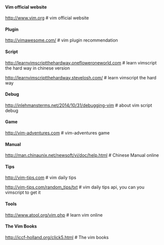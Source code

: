 #### Vim official website

http://www.vim.org    # vim official website

#### Plugin

http://vimawesome.com/  # vim plugin recommendation

#### Script

http://learnvimscriptthehardway.onefloweroneworld.com  # learn vimscript the hard way in chinese version

http://learnvimscriptthehardway.stevelosh.com/         # learn vimscript the hard way

#### Debug

http://inlehmansterms.net/2014/10/31/debugging-vim  # about vim script debug

#### Game

http://vim-adventures.com     # vim-adventures game

#### Manual

http://man.chinaunix.net/newsoft/vi/doc/help.html  # Chinese Manual online

#### Tips

http://vim-tips.com    # vim daily tips

http://vim-tips.com/random_tips/txt  # vim daily tips api, you can you vimscript to get it

#### Tools

http://www.atool.org/vim.php   # learn vim online

#### The Vim Books

http://iccf-holland.org/click5.html  # The vim books
